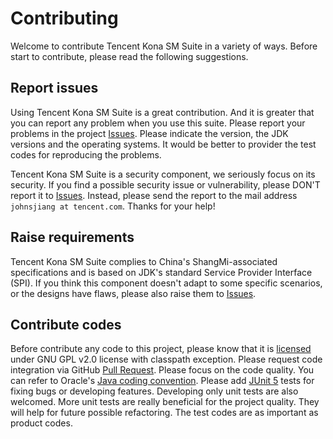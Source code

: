 # Contributing

Welcome to contribute Tencent Kona SM Suite in a variety of ways. Before start to contribute, please read the following suggestions.

## Report issues
Using Tencent Kona SM Suite is a great contribution. And it is greater that you can report any problem when you use this suite. Please report your problems in the project [Issues]. Please indicate the version, the JDK versions and the operating systems. It would be better to provider the test codes for reproducing the problems.

Tencent Kona SM Suite is a security component, we seriously focus on its security. If you find a possible security issue or vulnerability, please DON'T report it to [Issues]. Instead, please send the report to the mail address `johnsjiang at tencent.com`. Thanks for your help!

## Raise requirements
Tencent Kona SM Suite complies to China's ShangMi-associated specifications and is based on JDK's standard Service Provider Interface (SPI). If you think this component doesn't adapt to some specific scenarios, or the designs have flaws, please also raise them to [Issues].

## Contribute codes
Before contribute any code to this project, please know that it is [licensed] under GNU GPL v2.0 license with classpath exception. Please request code integration via GitHub [Pull Request]. Please focus on the code quality. You can refer to Oracle's [Java coding convention]. Please add [JUnit 5] tests for fixing bugs or developing features. Developing only unit tests are also welcomed. More unit tests are really beneficial for the project quality. They will help for future possible refactoring. The test codes are as important as product codes.


[Issues]:
<https://github.com/tencent/TencentKonaSMSuite/issues>

[licensed]:
<LICENSE.txt>

[Pull Request]:
<https://docs.github.com/en/pull-requests>

[Java coding convention]:
<https://www.oracle.com/java/technologies/javase/codeconventions-introduction.html>

[JUnit 5]:
<https://junit.org/junit5>
